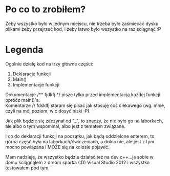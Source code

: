 Po co to zrobiłem?
===
Żeby wszystko było w jednym miejscu, nie trzeba było zaśmiecać dysku plikami żeby przejrzeć kod, i żeby łatwo było wszystko na raz ściągnąć :P

Legenda
===
Ogólnie dzielę kod na trzy główne części:<ol>
<li>Deklaracje funkcji</li>
<li>Main()</li>
<li>Implementacje funkcji</li></ol>

Dokumentacje /** fjdkfj */ piszę tylko przed implementacją każdej funkcji opróćz main()'a. <br />
Komentarze // fdsklfj staram się pisać jak stosuję coś ciekawego (wg. mnie, czyli na mój poziom, w c dosyć niski :P).<br />

Jak plik będzie się zaczynał od "_", to znaczy, że nie było go na laborkach, ale albo o tym wspominał, albo jest z tematem związane.

I co do deklaracji funkcji na początku, jak będą oddzielone enterem, to górna część była na laborkach/ćwiczeniach, a dolna nie, ale jest z tym mocno powiązana i MOŻE się na kolosie pojawić.<br />

Mam nadzieję, że wszystko będzie działać też na dev c++...ja sobie w domu ściągnąłem z dream sparka (:D) Visual Studio 2012 i wszystko testowałem pod tym.

